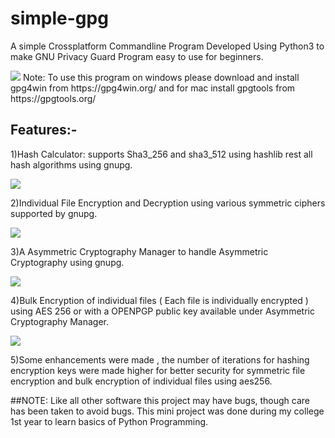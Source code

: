 # simple-gpg
A simple Crossplatform Commandline Program Developed Using Python3 to make GNU Privacy Guard Program easy to use for beginners.

<img src="https://github.com/Anish-M-code/simple-gpg/raw/master/screenshots/simplegpg.png">
Note: To use this program on windows please download and install gpg4win from https://gpg4win.org/ and for mac install gpgtools from https://gpgtools.org/ 


## Features:-

1)Hash Calculator: supports Sha3_256 and sha3_512 using hashlib rest all hash algorithms using gnupg.

<img src="https://github.com/Anish-M-code/simple-gpg/raw/master/screenshots/hashcalc.png">

2)Individual File Encryption and Decryption using various symmetric ciphers supported by gnupg.

<img src="https://github.com/Anish-M-code/simple-gpg/raw/master/screenshots/symmetric%20encryption.png">

3)A Asymmetric Cryptography Manager to handle Asymmetric Cryptography using gnupg.

<img src="https://github.com/Anish-M-code/simple-gpg/blob/master/screenshots/symmetric%20encryption.png">

4)Bulk Encryption of individual files ( Each file is individually encrypted ) using AES 256 or with a OPENPGP public key available under Asymmetric Cryptography Manager.

<img src="https://github.com/Anish-M-code/simple-gpg/raw/master/screenshots/bulkencrypt.png">

5)Some enhancements were made , the number of iterations for hashing encryption keys were made higher for better security for symmetric file encryption and bulk encryption of individual files using aes256.

##NOTE: Like all other software this project may have bugs, though care has been taken to avoid bugs.
      This mini project was done during my college 1st year to learn basics of Python Programming.

